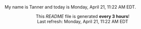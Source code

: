 My name is Tanner and today is Monday, April 21, 11:22 AM EDT.

<p align="center">This <i>README</i> file is generated <b>every 3 hours</b>!</br>Last refresh: Monday, April 21, 11:22 AM EDT<br /></p>
